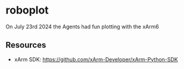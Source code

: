 # roboplot

On July 23rd 2024 the Agents had fun plotting with the xArm6

## Resources

- xArm SDK: https://github.com/xArm-Developer/xArm-Python-SDK
